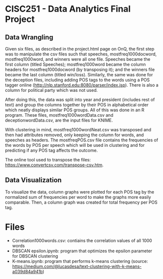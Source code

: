 # CISC251 - Data Analytics Final Project #

## Data Wrangling ##

Given six files, as described in the project.html page on OnQ, the first step was to manipulate the csv files such that speeches, mostfreq1000docword, mostfreq1000word, and winners were all one file. Speeches became the first column (titled Speeches); mostfreq1000word became the column headers for mostfreq1000docword (by transposing it); and the winners file became the last column (titled win/loss). Similarly, the same was done for the deception files, including adding POS tags to the words using a POS tagger online (http://nlp.stanford.edu:8080/parser/index.jsp). There is also a column for political party which was not used.

After doing this, the data was split into year and president (includes rest of text) and group the columns together by their POS in alphabetical order which neatly displays similar POS groups. All of this was done in an R program. These files, mostfreq1000wordData.csv and deceptionwordData.csv, are the input files for KNIME.

With clustering in mind, mostfreq1000wordNeat.csv was transposed and then had attributes removed, only keeping the column for words, and speeches as headers. The mostfreqPOS.csv file contains the frequencies of the words by POS per speech which will be used in clustering and for predicting if any POS tag affects the outcome. 

The online tool used to transpose the files: https://www.convertcsv.com/transpose-csv.htm.

## Data Visualization ##

To visualize the data, column graphs were plotted for each POS tag by the normalized sum of frequencies per word to make the graphs more easily comparable. Then, a column graph was created for total frequency per POS tag.

# Files #

- Correlation1000words.csv: contiains the correlation values of all 1000 words
- DBSCAN epsilon.ipynb: program that optimizes the epsilon parameter for DBSCAN clustering
- K-means.ipynb: program that performs k-means clustering (source: https://medium.com/@lucasdesa/text-clustering-with-k-means-a039d84a941b)
